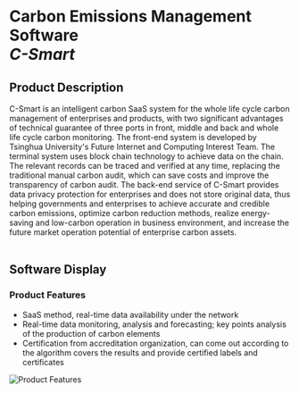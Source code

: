 # Carbon Emissions Management Software<br> _C-Smart_

## Product Description
   C-Smart is an intelligent carbon SaaS system for the whole life cycle carbon management of enterprises and products, with two significant advantages of technical guarantee of three ports in front, middle and back and whole life cycle carbon monitoring.
The front-end system is developed by Tsinghua University's Future Internet and Computing Interest Team.
The terminal system uses block chain technology to achieve data on the chain. The relevant records can be traced and verified at any time, replacing the traditional manual carbon audit, which can save costs and improve the transparency of carbon audit.
The back-end service of C-Smart provides data privacy protection for enterprises and does not store original data, thus helping governments and enterprises to achieve accurate and credible carbon emissions, optimize carbon reduction methods, realize energy-saving and low-carbon operation in business environment, and increase the future market operation potential of enterprise carbon assets.<br><br>
## Software Display
### Product Features<br>
* SaaS method, real-time data availability under the network
* Real-time data monitoring, analysis and forecasting; key points analysis of the production of carbon elements
* Certification from accreditation organization, can come out according to the algorithm covers the results and provide certified labels and certificates<br>

![Product Features](https://user-assets.sxlcdn.com/images/979727/FrjytAufFLVAF3P3es4V4tpkqPXl.png?imageMogr2/strip/auto-orient/thumbnail/1200x9000%3E/quality/90!/format/png)
